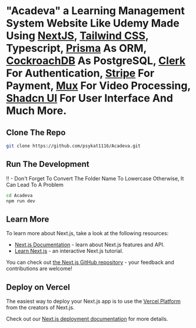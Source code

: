 # "Acadeva" a Learning Management System Website Like Udemy Made Using [NextJS](https://nextjs.org/), [Tailwind CSS](https://tailwindcss.com/), Typescript, [Prisma](https://www.prisma.io/) As ORM, [CockroachDB](https://www.cockroachlabs.com/) As PostgreSQL, [Clerk](https://clerk.com/) For Authentication, [Stripe](https://stripe.com/in) For Payment, [Mux](https://www.mux.com/) For Video Processing, [Shadcn UI](https://ui.shadcn.com/) For User Interface And Much More.

## Clone The Repo
```bash
git clone https://github.com/psykat1116/Acadeva.git
```

## Run The Development
!! - Don't Forget To Convert The Folder Name To Lowercase Otherwise, It Can Lead To A Problem 
```bash
cd Acadeva
npm run dev
```

## Learn More

To learn more about Next.js, take a look at the following resources:

- [Next.js Documentation](https://nextjs.org/docs) - learn about Next.js features and API.
- [Learn Next.js](https://nextjs.org/learn) - an interactive Next.js tutorial.

You can check out [the Next.js GitHub repository](https://github.com/vercel/next.js/) - your feedback and contributions are welcome!

## Deploy on Vercel

The easiest way to deploy your Next.js app is to use the [Vercel Platform](https://vercel.com/new?utm_medium=default-template&filter=next.js&utm_source=create-next-app&utm_campaign=create-next-app-readme) from the creators of Next.js.

Check out our [Next.js deployment documentation](https://nextjs.org/docs/deployment) for more details.
